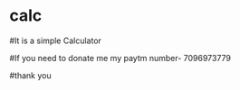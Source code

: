 # calc

#It is a simple Calculator 



#If you need to donate me my paytm number- 7096973779

#thank you
